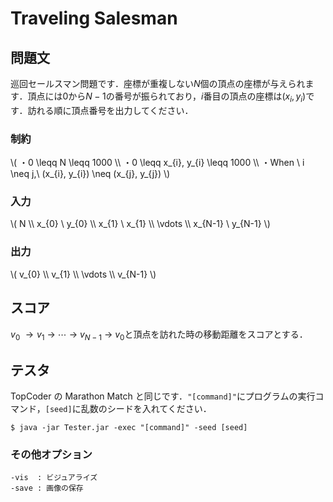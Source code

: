 # Traveling Salesman

## 問題文
巡回セールスマン問題です．座標が重複しない$N$個の頂点の座標が与えられます．頂点には$0$から$N-1$の番号が振られており，$i$番目の頂点の座標は$(x_{i}, y_{i})$です．訪れる順に頂点番号を出力してください．

### 制約
\\(
・0 \leqq N \leqq 1000 \\\\
・0 \leqq x_{i}, y_{i} \leqq 1000 \\\\
・When \ i \neq j,\ (x_{i}, y_{i}) \neq (x_{j}, y_{j})
\\)

### 入力
\\(
N \\\\
x_{0} \ y_{0} \\\\
x_{1} \ x_{1} \\\\
\vdots \\\\
x_{N-1} \ y_{N-1}
\\)

### 出力
\\(
v_{0} \\\\
v_{1} \\\\
\vdots \\\\
v_{N-1}
\\)

## スコア
$v_{0} \ \rightarrow v_{1} \ \rightarrow \ \cdots \ \rightarrow \ v_{N-1} \ \rightarrow \ v_{0}$と頂点を訪れた時の移動距離をスコアとする．

## テスタ
TopCoder の Marathon Match と同じです．```"[command]"```にプログラムの実行コマンド，```[seed]```に乱数のシードを入れてください．
```
$ java -jar Tester.jar -exec "[command]" -seed [seed]
```

### その他オプション
```
-vis  : ビジュアライズ
-save : 画像の保存
```

